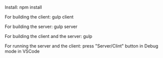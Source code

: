 
Install:
npm install

For building the client: gulp client

For building the server: gulp server

For building the client and the server: gulp

For running the server and the client: press "Server/Clint" button in Debug mode in VSCode
